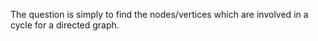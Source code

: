 The question is simply to find the nodes/vertices which are involved in a cycle for a directed graph.